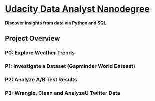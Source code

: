 # [Udacity Data Analyst Nanodegree](https://www.udacity.com/course/data-analyst-nanodegree--nd002)

**Discover insights from data via Python and SQL**

## Project Overview
### P0: Explore Weather Trends

### P1: Investigate a Dataset (Gapminder World Dataset)

### P2: Analyze A/B Test Results

### P3: Wrangle, Clean and AnalyzeU Twitter Data


